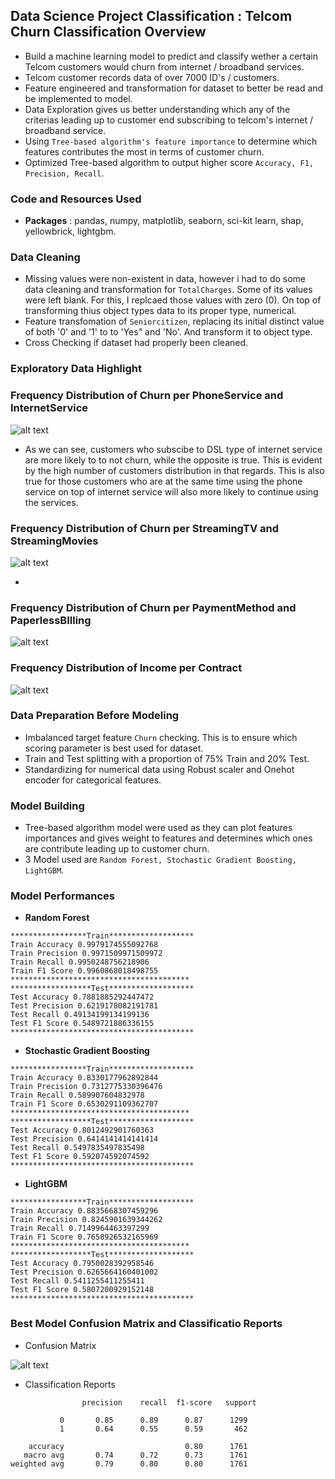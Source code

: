 ## Data Science Project Classification : Telcom Churn Classification Overview
* Build a machine learning model to predict and classify wether a certain Telcom customers would churn from internet / broadband services.
* Telcom customer records data of over 7000 ID's / customers.
* Feature engineered and transformation for dataset to better be read and be implemented to model.
* Data Exploration gives us better understanding which any of the criterias leading up to customer end subscribing to telcom's internet / broadband service.
* Using `Tree-based algorithm's feature importance` to determine which features contributes the most in terms of customer churn.
* Optimized Tree-based algorithm to output higher score `Accuracy, F1, Precision, Recall`.

### Code and Resources Used
* **Packages** : pandas, numpy, matplotlib, seaborn, sci-kit learn, shap, yellowbrick, lightgbm.

### Data Cleaning
* Missing values were non-existent in data, however i had to do some data cleaning and transformation for `TotalCharges`. Some of its values were left blank. For this, I replcaed those values with zero (0). On top of transforming thius object types data to its proper type, numerical.
* Feature transfomation of `Seniorcitizen`, replacing its initial distinct value of both '0' and '1' to to 'Yes" and 'No'. And transform it to object type.
* Cross Checking if dataset had properly been cleaned.

### Exploratory Data Highlight

### Frequency Distribution of Churn per PhoneService and InternetService

![alt text](https://github.com/ELSady/Classification-Telcom-Churn-Modeling/blob/main/index1.png)

* As we can see, customers who subscibe to DSL type of internet service are more likely to to not churn, while the opposite is true. This is evident by the high number of customers distribution in that regards. This is also true for those customers who are at the same time using the phone service on top of internet service will also more likely to continue using the services.

### Frequency Distribution of Churn per StreamingTV and StreamingMovies

![alt text](https://github.com/ELSady/Classification-Telcom-Churn-Modeling/blob/main/index2.png)

* 
### Frequency Distribution of Churn per PaymentMethod and PaperlessBIlling

![alt text](https://github.com/ELSady/Classification-Telcom-Churn-Modeling/blob/main/index3.png)

### Frequency Distribution of Income per Contract

![alt text](https://github.com/ELSady/Classification-Telcom-Churn-Modeling/blob/main/index4.png)

### Data Preparation Before Modeling
* Imbalanced target feature `Churn` checking. This is to ensure which scoring parameter is best used for dataset.
* Train and Test splitting with a proportion of 75% Train and 20% Test.
* Standardizing for numerical data using Robust scaler and Onehot encoder for categorical features.

### Model Building
* Tree-based algorithm model were used as they can plot features importances and gives weight to features and determines which ones are contribute leading up to customer churn.
* 3 Model used are `Random Forest, Stochastic Gradient Boosting, LightGBM`.

### Model Performances
* **Random Forest**
```
*****************Train*******************
Train Accuracy 0.9979174555092768
Train Precision 0.9971509971509972
Train Recall 0.9950248756218906
Train F1 Score 0.9960868018498755
****************************************
******************Test*******************
Test Accuracy 0.7881885292447472
Test Precision 0.6219178082191781
Test Recall 0.49134199134199136
Test F1 Score 0.5489721886336155
*****************************************
```

* **Stochastic Gradient Boosting**
```
*****************Train*******************
Train Accuracy 0.8330177962892844
Train Precision 0.7312775330396476
Train Recall 0.589907604832978
Train F1 Score 0.6530291109362707
****************************************
******************Test*******************
Test Accuracy 0.8012492901760363
Test Precision 0.6414141414141414
Test Recall 0.5497835497835498
Test F1 Score 0.592074592074592
*****************************************
```

* **LightGBM**
```
*****************Train*******************
Train Accuracy 0.8835668307459296
Train Precision 0.8245901639344262
Train Recall 0.7149964463397299
Train F1 Score 0.7658926532165969
****************************************
******************Test*******************
Test Accuracy 0.7950028392958546
Test Precision 0.6265664160401002
Test Recall 0.5411255411255411
Test F1 Score 0.5807200929152148
*****************************************
```

### Best Model Confusion Matrix and Classificatio Reports
* Confusion Matrix

![alt text](https://github.com/ELSady/Classification-Telcom-Churn-Modeling/blob/main/index.png)

* Classification Reports
```
                precision    recall  f1-score   support

           0       0.85      0.89      0.87      1299
           1       0.64      0.55      0.59       462

    accuracy                           0.80      1761
   macro avg       0.74      0.72      0.73      1761
weighted avg       0.79      0.80      0.80      1761
```




